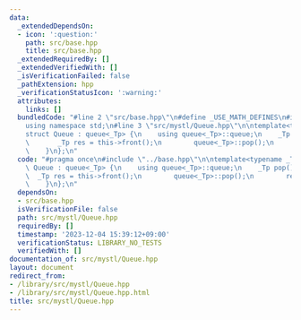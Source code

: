 ```yaml
---
data:
  _extendedDependsOn:
  - icon: ':question:'
    path: src/base.hpp
    title: src/base.hpp
  _extendedRequiredBy: []
  _extendedVerifiedWith: []
  _isVerificationFailed: false
  _pathExtension: hpp
  _verificationStatusIcon: ':warning:'
  attributes:
    links: []
  bundledCode: "#line 2 \"src/base.hpp\"\n#define _USE_MATH_DEFINES\n#include <bits/stdc++.h>\n\
    using namespace std;\n#line 3 \"src/mystl/Queue.hpp\"\n\ntemplate<typename _Tp>\n\
    struct Queue : queue<_Tp> {\n    using queue<_Tp>::queue;\n    _Tp pop() {\n \
    \       _Tp res = this->front();\n        queue<_Tp>::pop();\n        return res;\n\
    \    }\n};\n"
  code: "#pragma once\n#include \"../base.hpp\"\n\ntemplate<typename _Tp>\nstruct\
    \ Queue : queue<_Tp> {\n    using queue<_Tp>::queue;\n    _Tp pop() {\n      \
    \  _Tp res = this->front();\n        queue<_Tp>::pop();\n        return res;\n\
    \    }\n};\n"
  dependsOn:
  - src/base.hpp
  isVerificationFile: false
  path: src/mystl/Queue.hpp
  requiredBy: []
  timestamp: '2023-12-04 15:39:12+09:00'
  verificationStatus: LIBRARY_NO_TESTS
  verifiedWith: []
documentation_of: src/mystl/Queue.hpp
layout: document
redirect_from:
- /library/src/mystl/Queue.hpp
- /library/src/mystl/Queue.hpp.html
title: src/mystl/Queue.hpp
---
```

